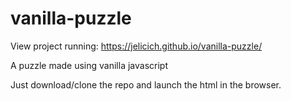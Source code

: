 # vanilla-puzzle

View project running: https://jelicich.github.io/vanilla-puzzle/

A puzzle made using vanilla javascript

Just download/clone the repo and launch the html in the browser.